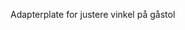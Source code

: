 <!-- Edit this file to change the product description -->

<p>Adapterplate for justere vinkel på gåstol </p>
<!---->